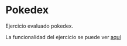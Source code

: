# Pokedex
Ejercicio evaluado pokedex.

La funcionalidad del ejercicio se puede ver [aquí](https://sagicary.github.io/pokedex/)
